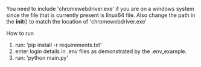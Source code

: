 You need to include 'chromewebdriver.exe' if you are on a windows system
since the file that is currently present is linux64 file.
Also change the path in the **init**() to match the location of 'chromewebdriver.exe'

How to run

1. run: 'pip install -r requirements.txt'
2. enter login details in .env files as demonstrated by the .env_example.
3. run: 'python main.py'
